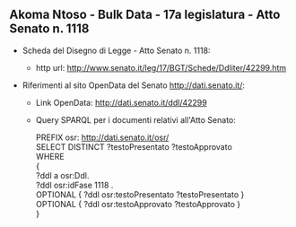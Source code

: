 ## Akoma Ntoso - Bulk Data - 17a legislatura - Atto Senato n. 1118 ##

* Scheda del Disegno di Legge - Atto Senato n. 1118:
	* http url: http://www.senato.it/leg/17/BGT/Schede/Ddliter/42299.htm

* Riferimenti al sito OpenData del Senato http://dati.senato.it/:
	* Link OpenData: http://dati.senato.it/ddl/42299
	* Query SPARQL per i documenti relativi all'Atto Senato:

        PREFIX osr: <http://dati.senato.it/osr/>  
		SELECT DISTINCT ?testoPresentato ?testoApprovato  
		WHERE  
		{  
		    ?ddl a osr:Ddl.  
		    ?ddl osr:idFase 1118 .  
		    OPTIONAL { ?ddl osr:testoPresentato ?testoPresentato }  
		    OPTIONAL { ?ddl osr:testoApprovato ?testoApprovato }  
		}
		